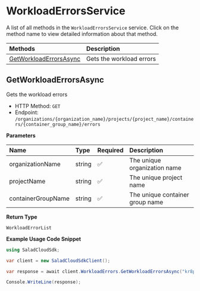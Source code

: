 # WorkloadErrorsService

A list of all methods in the `WorkloadErrorsService` service. Click on the method name to view detailed information about that method.

| Methods                                           | Description              |
| :------------------------------------------------ | :----------------------- |
| [GetWorkloadErrorsAsync](#getworkloaderrorsasync) | Gets the workload errors |

## GetWorkloadErrorsAsync

Gets the workload errors

- HTTP Method: `GET`
- Endpoint: `/organizations/{organization_name}/projects/{project_name}/containers/{container_group_name}/errors`

**Parameters**

| Name               | Type   | Required | Description                     |
| :----------------- | :----- | :------- | :------------------------------ |
| organizationName   | string | ✅       | The unique organization name    |
| projectName        | string | ✅       | The unique project name         |
| containerGroupName | string | ✅       | The unique container group name |

**Return Type**

`WorkloadErrorList`

**Example Usage Code Snippet**

```csharp
using SaladCloudSdk;

var client = new SaladCloudSdkClient();

var response = await client.WorkloadErrors.GetWorkloadErrorsAsync("kr8pje-v4-ccp8q-329szw31h4fee237cnffybnugpd7nbngr", "vjne2vq5j0d2m4f21ex5ozb1-4j-you0d7uftlpfgcaqa-2oc58y844mz", "jpqhlkkgd");

Console.WriteLine(response);
```
